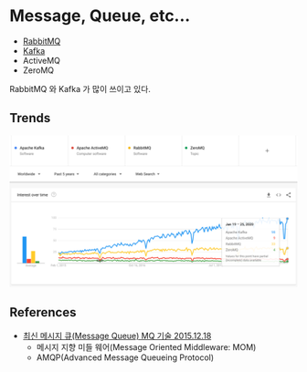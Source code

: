 # Message, Queue, etc...

* [RabbitMQ](06.rabbitmq/README.md)
* [Kafka](05.kafka/01.kafka.adoc)
* ActiveMQ
* ZeroMQ

RabbitMQ 와 Kafka 가 많이 쓰이고 있다.

## Trends
![](trend_20200127.png)

## References
* [최신 메시지 큐(Message Queue) MQ 기술 2015.12.18](https://kji6252.github.io/2015/12/18/message-quere/)
  * 메시지 지향 미들 웨어(Message Oriented Middleware: MOM)
  * AMQP(Advanced Message Queueing Protocol)
